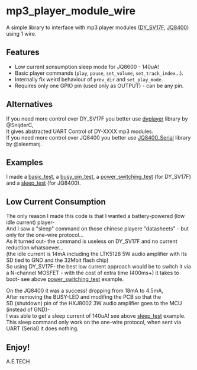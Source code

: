 # mp3_player_module_wire
A simple library to interface with mp3 player modules ([DY_SV17F](https://attach01.oss-us-west-1.aliyuncs.com/IC/Datasheet/13288.pdf), [JQ8400](https://sparks.gogo.co.nz/assets/_site_/downloads/JQ8400_English.pdf)) using 1 wire.

## Features
* Low current sonsumption sleep mode for JQ8600 - 140uA!
* Basic player commands (`play`, `pause`, `set_volume`, `set_track_index`...).
* Internally fix weird behaviour of `prev_dir` and `set_play_mode`.
* Requires only one GPIO pin (used only as OUTPUT) - can be any pin.

## Alternatives
If you need more control over DY_SV17F you better use [dyplayer](https://github.com/SnijderC/dyplayer) library by @SnijderC,  
It gives abstracted UART Control of DY-XXXX mp3 modules.  
If you need more control over JQ8400 you better use [JQ8400_Serial](https://github.com/sleemanj/JQ8400_Serial) library by @sleemanj.

## Examples
I made a [basic_test](https://github.com/arduino12/dy_sv17f_wire/blob/main/examples/basic_test/basic_test.ino), a 
[busy_pin_test](https://github.com/arduino12/dy_sv17f_wire/blob/main/examples/busy_pin_test/busy_pin_test.ino), a
[power_switching_test](https://github.com/arduino12/dy_sv17f_wire/blob/main/examples/power_switching_test/power_switching_test.ino) (for DY_SV17F) and a [sleep_test](https://github.com/arduino12/dy_sv17f_wire/blob/main/examples/sleep_test/sleep_test.ino) (for JQ8400).

## Low Current Consumption
The only reason I made this code is that I wanted a battery-powered (low idle current) player-  
And I saw a "sleep" command on those chinese playere "datasheets" - but only for the one-wire protocol...  
As it turned out- the command is useless on DY_SV17F and no current reduction whatsoever...  
(the idle current is 14mA including the LTK5128 5W audio amplifier with its SD tied to GND and the 32Mbit flash chip)  
So using DY_SV17F- the best low current approach would be to switch it via a N-channel MOSFET - with the cost of extra time (400ms+) it takes to boot- see above [power_switching_test](https://github.com/arduino12/dy_sv17f_wire/blob/main/examples/power_switching_test/power_switching_test.ino) example.

On the JQ8400 it was a success! dropping from 18mA to 4.5mA,  
After removing the BUSY-LED and modifing the PCB so that the  
SD (shutdown) pin of the HXJ8002 3W audio amplifier goes to the MCU (instead of GND)-  
I was able to get a sleep current of 140uA! see above [sleep_test](https://github.com/arduino12/dy_sv17f_wire/blob/main/examples/sleep_test/sleep_test.ino) example.  
This sleep command only work on the one-wire protocol, when sent via UART (Serial) it does nothing.

## Enjoy!
A.E.TECH

